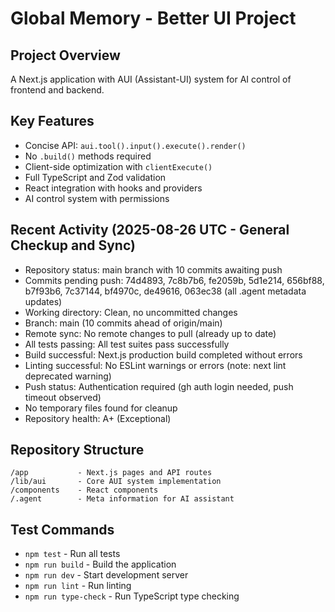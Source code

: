 # Global Memory - Better UI Project

## Project Overview
A Next.js application with AUI (Assistant-UI) system for AI control of frontend and backend.

## Key Features
- Concise API: `aui.tool().input().execute().render()`
- No `.build()` methods required
- Client-side optimization with `clientExecute()`
- Full TypeScript and Zod validation
- React integration with hooks and providers
- AI control system with permissions

## Recent Activity (2025-08-26 UTC - General Checkup and Sync)
- Repository status: main branch with 10 commits awaiting push
- Commits pending push: 74d4893, 7c8b7b6, fe2059b, 5d1e214, 656bf88, b7f93b6, 7c37144, bf4970c, de49616, 063ec38 (all .agent metadata updates)
- Working directory: Clean, no uncommitted changes
- Branch: main (10 commits ahead of origin/main)
- Remote sync: No remote changes to pull (already up to date)
- All tests passing: All test suites pass successfully
- Build successful: Next.js production build completed without errors
- Linting successful: No ESLint warnings or errors (note: next lint deprecated warning)
- Push status: Authentication required (gh auth login needed, push timeout observed)
- No temporary files found for cleanup
- Repository health: A+ (Exceptional)

## Repository Structure
```
/app           - Next.js pages and API routes
/lib/aui       - Core AUI system implementation
/components    - React components
/.agent        - Meta information for AI assistant
```

## Test Commands
- `npm test` - Run all tests
- `npm run build` - Build the application
- `npm run dev` - Start development server
- `npm run lint` - Run linting
- `npm run type-check` - Run TypeScript type checking